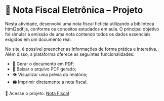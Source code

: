 # 📑 Nota Fiscal Eletrônica – Projeto

Nesta atividade, desenvolvi uma nota fiscal fictícia utilizando a biblioteca html2pdf.js, conforme os conceitos estudados em aula.
O principal objetivo foi simular a emissão de uma nota contendo todos os dados essenciais exigidos em um documento real.

No site, é possível preencher as informações de forma prática e interativa. Além disso, a plataforma oferece as seguintes funcionalidades:

- 🧾 Gerar o documento em PDF;
- 💾 Baixar o arquivo PDF gerado;
- 👁️ Visualizar uma prévia do relatório;
- 🖨️ Imprimir diretamente a nota fiscal.

🔗 Acesse o projeto: [Nota Fiscal](https://escandioneider.github.io/nota-fiscal/)

